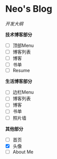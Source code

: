 # Neo's Blog

*开发大纲*

**技术博客部分**

- [ ] 顶部Menu
- [ ] 博客列表
- [ ] 博客
- [ ] 书单
- [ ] Resume

**生活博客部分**

- [ ] 边栏Menu
- [ ] 博客列表
- [ ] 博客
- [ ] 书单
- [ ] 照片墙

**其他部分**

- [ ] 首页
- [x] 头像
- [ ] About Me
